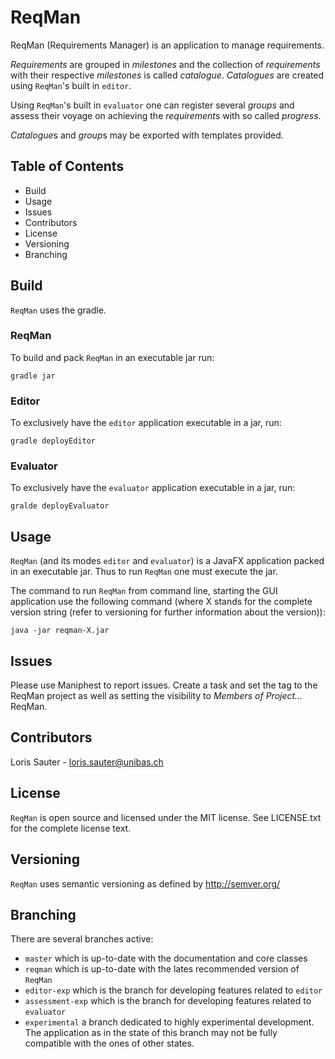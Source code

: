 # ReqMan

ReqMan (Requirements Manager) is an application to manage requirements.

*Requirements* are grouped in *milestones* and the collection of *requirements*
with their respective *milestones* is called *catalogue*. *Catalogues* are 
created using `ReqMan`'s built in `editor`.

Using `ReqMan`'s built in `evaluator` one can register several *groups* and
assess their voyage on achieving the *requirement*s with so called *progress*.

*Catalogue*s and *group*s may be exported with templates provided.


## Table of Contents

 - Build
 - Usage
 - Issues
 - Contributors
 - License
 - Versioning
 - Branching

## Build

`ReqMan` uses the gradle.

### ReqMan

To build and pack `ReqMan` in an executable jar run:

	gradle jar

### Editor

To exclusively have the `editor` application executable in a jar, run:

	gradle deployEditor

### Evaluator

To exclusively have the `evaluator` application executable in a jar, run:

	gralde deployEvaluator
	

## Usage

`ReqMan` (and its modes `editor` and `evaluator`) is a JavaFX application
packed in an executable jar. Thus to run `ReqMan` one must execute the jar.

The command to run `ReqMan` from command line, starting the GUI application
use the following command (where X stands for the complete version string
(refer to versioning for further information about the version)):

	java -jar reqman-X.jar
	
## Issues

Please use Maniphest to report issues. Create a task and set the tag to 
the ReqMan project as well as setting the visibility to *Members of Project...* ReqMan.

## Contributors

Loris Sauter - loris.sauter@unibas.ch

## License

`ReqMan` is open source and licensed under the MIT license.
See LICENSE.txt for the complete license text.

## Versioning

`ReqMan` uses semantic versioning as defined by http://semver.org/

## Branching

There are several branches active:

 - `master` which is up-to-date with the documentation and core classes
 - `reqman` which is up-to-date with the lates recommended version of
  `ReqMan`
 - `editor-exp` which is the branch for developing features related
   to `editor`
 - `assessment-exp` which is the branch for developing features related
   to `evaluator`
 - `experimental` a branch dedicated to highly experimental development.
   The application as in the state of this branch may not be fully compatible
   with the ones of other states.